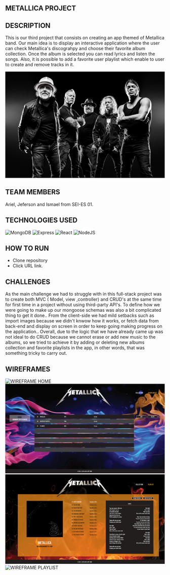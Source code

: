 ###

## METALLICA PROJECT

## DESCRIPTION

This is our third project that consists on creating an app themed of Metallica band. Our main idea is to display an interactive application where the user can check Metallica's discograhpy and choose their favorite album collection. Once the album is selected you can read lyrics and listen the songs.
Also, it is possible to add a favorite user playlist which enable to user to create and remove tracks in it.

![METALLICA B&W](./docs/2.jpg)

## TEAM MEMBERS

Ariel, Jeferson and Ismael from SEI-ES 01.

## TECHNOLOGIES USED

![MongoDB](https://img.shields.io/badge/mongo-DB-yellowgreen)
![Express](https://img.shields.io/badge/-express-grey)
![React](https://img.shields.io/badge/-react-blue)
![NodeJS](https://img.shields.io/badge/node-.js-green)

## HOW TO RUN

- Clone repository
- Click URL link.

## CHALLENGES

As the main challenge we had to struggle with in this full-stack project was to create both MVC ( Model, view ,controller) and CRUD's at the same time for first time in a project without using third-party API's.
To define how we were going to make up our mongoose schemas was also a bit complicated thing to get it done..
From the client-side we had mild setbacks such as import images because we didn't knwow how it works, or fetch data from back-end and display on screen in order to keep going making progress on the application..
Overall, due to the logic that we have already came up was not ideal to do CRUD because we cannot erase or add new music to the albums, so we tried to achieve it by adding or deleting new albums collection and favorite playlists in the app, in other words, that was something tricky to carry out.

## WIREFRAMES

![WIREFRAME HOME](./docs/home.png)
![WIREFRAME COLLECTION](./docs/collection.png)
![WIREFRAME ALBUM](./docs/album.png)
![WIREFRAME PLAYLIST](./docs/playlist.png)